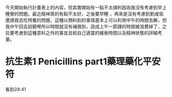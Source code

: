 今天開始執行計畫表上的內容，但其實開始有一點不太順利因為我沒有考慮到早上睡覺的問題。最近精神真的有點不太好，之後要早睡 ，再來是沒有考慮到劉咸佑邀請我去吃特餐的問題，這種以預料到的事情基本上可以利用中午的時間去解，但我中午回去談鋼琴所以時間就沒有補償到，造成上午一節課的時間被浪費掉了，之后要考慮到這種意料之外的事並且給自己適當的緩衝時間以及精神狀態的詳細考量。
# 抗生素1 Penicillins part1藥理藥化平安符
看到24:41
